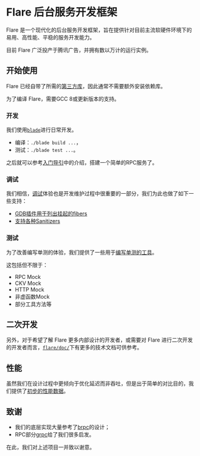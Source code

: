# Flare 后台服务开发框架

Flare 是一个现代化的后台服务开发框架，旨在提供针对目前主流软硬件环境下的易用、高性能、平稳的服务开发能力。

目前 Flare 广泛投产于腾讯广告，并拥有数以万计的运行实例。

## 开始使用

Flare 已经自带了所需的[第三方库](thirdparty/)，因此通常不需要额外安装依赖库。

为了编译 Flare，需要GCC 8或更新版本的支持。

### 开发

我们使用[`blade`](https://github.com/chen3feng/blade-build)进行日常开发。

- 编译：`./blade build ...`，
- 测试：`./blade test ...`。

之后就可以参考[入门导引](flare/doc/intro-rpc.md)中的介绍，搭建一个简单的RPC服务了。

### 调试

我们相信，[调试](flare/doc/debugging.md)体验也是开发维护过程中很重要的一部分，我们为此也做了如下一些支持：

- [GDB插件用于列出挂起的fibers](flare/doc/gdb-plugin.md)
- [支持各种Sanitizers](flare/doc/sanitizers.md)

### 测试

为了改善编写单测的体验，我们提供了一些用于[编写单测的工具](flare/doc/testing.md)。

这包括但不限于：

- RPC Mock
- CKV Mock
- HTTP Mock
- 非虚函数Mock
- 部分工具方法等

## 二次开发

另外，对于希望了解 Flare 更多内部设计的开发者，或需要对 Flare 进行二次开发的开发者而言，[`flare/doc/`](flare/doc/)下有更多的技术文档可供参考。

## 性能

虽然我们在设计过程中更倾向于优化延迟而非吞吐，但是出于简单的对比目的，我们提供了[初步的性能数据](flare/doc/benchmark.md)。

## 致谢

- 我们的底层实现大量参考了[brpc](https://github.com/apache/incubator-brpc)的设计；
- RPC部分[grpc](https://grpc.io/)给了我们很多启发。

在此，我们对上述项目一并致以谢意。
